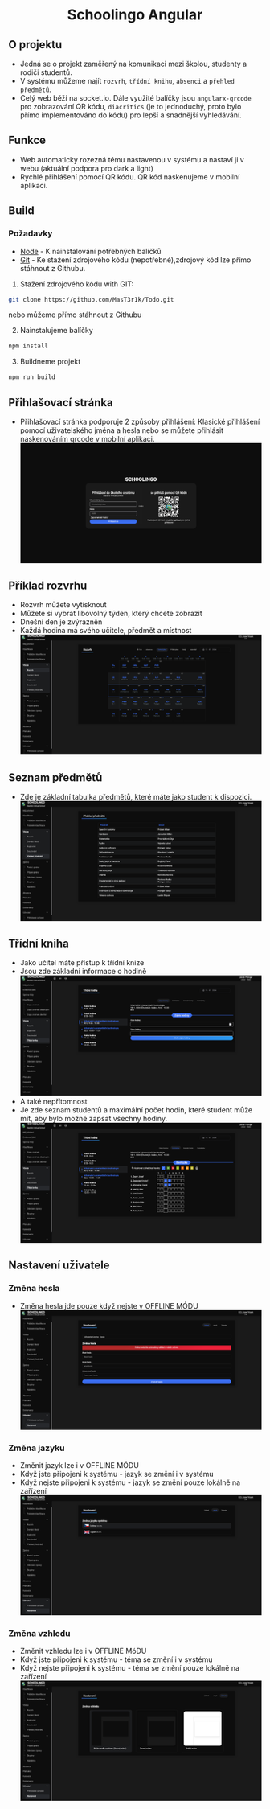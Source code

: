 <h1 align="center">Schoolingo Angular</h1>

## O projektu
- Jedná se o projekt zaměřený na komunikaci mezi školou, studenty a rodiči studentů.
- V systému můžeme najít `rozvrh`, `třídní knihu`, `absenci` a `přehled předmětů`.
- Celý web běží na socket.io. Dále využité balíčky jsou `angularx-qrcode` pro zobrazování QR kódu, `diacritics` (je to jednoduchý, proto bylo přímo implementováno do kódu) pro lepší a snadnější vyhledávání.

## Funkce
- Web automaticky rozezná tému nastavenou v systému a nastaví ji v webu (aktuální podpora pro dark a light)
- Rychlé přihlášení pomocí QR kódu. QR kód naskenujeme v mobilní aplikaci.

## Build
### Požadavky
- [Node](https://nodejs.org/en/) - K nainstalování potřebných balíčků
- [Git](https://git-scm.com/) - Ke stažení zdrojového kódu (nepotřebné),zdrojový kód lze přímo stáhnout z Githubu.

1. Stažení zdrojového kódu 
with GIT:
```sh
git clone https://github.com/MasT3r1k/Todo.git
```
nebo můžeme přímo stáhnout z Githubu

2. Nainstalujeme balíčky
```sh
npm install
```

3. Buildneme projekt 
```sh
npm run build
```

## Přihlašovací stránka
- Přihlašovací stránka podporuje 2 způsoby přihlášení: Klasické přihlášení pomocí uživatelského jména a hesla nebo se můžete přihlásit naskenováním qrcode v mobilní aplikaci.
![Loginpage](/readme/LoginPage.png)

## Příklad rozvrhu
- Rozvrh můžete vytisknout
- Můžete si vybrat libovolný týden, který chcete zobrazit
- Dnešní den je zvýrazněn
- Každá hodina má svého učitele, předmět a místnost
![Timetable](/readme/Timetable.png)

## Seznam předmětů
- Zde je základní tabulka předmětů, které máte jako student k dispozici.
![Subjectlist](/readme/SubjectList.png)

## Třídní kniha
- Jako učitel máte přístup k třídní knize
- Jsou zde základní informace o hodině
![Classbook](/readme/writeLesson.png)
- A také nepřítomnost
- Je zde seznam studentů a maximální počet hodin, které student může mít, aby bylo možné zapsat všechny hodiny.
![Absence](/readme/setAbsence.png)

## Nastavení uživatele
### Změna hesla
- Změna hesla jde pouze když nejste v OFFLINE MÓDU
![ChangePassword](/readme/changePassword.png)

### Změna jazyku
- Změnit jazyk lze i v OFFLINE MÓDU
- Když jste připojeni k systému - jazyk se změní i v systému
- Když nejste připojeni k systému - jazyk se změní pouze lokálně na zařízení
![ChangeLanguage](/readme/changeLocale.png)

### Změna vzhledu
- Změnit vzhledu lze i v OFFLINE MóDU
- Když jste připojeni k systému - téma se změní i v systému
- Když nejste připojeni k systému - téma se změní pouze lokálně na zařízení
![ChangeTheme](/readme/changeTheme.png)